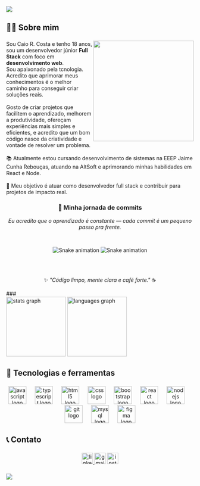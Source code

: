 <div>
  <img style="100%" src="https://capsule-render.vercel.app/api?type=waving&height=140&section=header&reversal=false&text=%F0%9F%91%8B%F0%9F%8F%BDHello%20World!%20Me%20chamo%20Caio!&fontSize=30&fontColor=FFFFFF&fontAlign=50&fontAlignY=60&stroke=68BBD9&strokeWidth=0.6&animation=fadeIn&descSize=13&descAlign=90&descAlignY=95&textBg=false&color=68BBD9"  />
</div>

###

<h2 align="left">🧑‍💻 Sobre mim</h2>

###

<img align="right" height="270" src="https://user-images.githubusercontent.com/81328619/213875785-400ae517-156b-4aca-a787-bac75d84c393.gif"  />

###

<p align="left" margin-left="10">Sou Caio R. Costa e tenho 18 anos, sou um desenvolvedor júnior  <b>Full Stack</b> com foco em <b>desenvolvimento web</b>.<br>Sou apaixonado pela tcnologia. Acredito que aprimorar meus conhecimentos é o melhor caminho para conseguir criar soluções reais.<br><br>Gosto de criar projetos que facilitem o aprendizado, melhorem a produtividade, ofereçam experiências mais simples e eficientes, e acredito que um bom código nasce da criatividade e vontade de resolver um problema.<br></br>📚 Atualmente estou cursando desenvolvimento de sistemas na EEEP Jaime Cunha Rebouças, atuando na AltSoft e aprimorando minhas habilidades em React e Node.<br><br>🚀 Meu objetivo é atuar como desenvolvedor full stack e contribuir para projetos de impacto real.</p>

###

<div align="center">

### 🐍 Minha jornada de commits

_Eu acredito que o aprendizado é constante — cada commit é um pequeno passo pra frente._

<br>

![Snake animation](https://raw.githubusercontent.com/caiocrc/caiocrc/output/github-contribution-grid-snake.svg#gh-light-mode-only)
![Snake animation](https://raw.githubusercontent.com/caiocrc/caiocrc/output/github-contribution-grid-snake-dark.svg#gh-dark-mode-only)

<br>
<br>

✨ _"Código limpo, mente clara e café forte."_ ☕

</div>
###

<div align="left">
  <img src="https://github-readme-stats.vercel.app/api?username=caiocrdc&hide_title=false&hide_rank=false&show_icons=true&include_all_commits=true&count_private=true&disable_animations=false&theme=react&locale=pt-br&hide_border=true&order=1" height="160" alt="stats graph"  />
  <img src="https://github-readme-stats.vercel.app/api/top-langs?username=caiocrdc&locale=pt-br&hide_title=false&layout=compact&card_width=320&langs_count=6&theme=react&hide_border=true&order=2&custom_title=Linguagens%20mais%20utilizadas" height="160" alt="languages graph"  />
</div>

###

<h2 align="left">🧰 Tecnologias e ferramentas</h2>

###

<div align="center">
  <img src="https://cdn.jsdelivr.net/gh/devicons/devicon/icons/javascript/javascript-plain.svg" height="48" alt="javascript logo"  />
  <img width="15" />
  <img src="https://cdn.jsdelivr.net/gh/devicons/devicon/icons/typescript/typescript-plain.svg" height="48" alt="typescript logo"  />
  <img width="15" />
  <img src="https://cdn.jsdelivr.net/gh/devicons/devicon/icons/html5/html5-original.svg" height="48" alt="html5 logo"  />
  <img width="15" />
  <img src="https://cdn.jsdelivr.net/gh/devicons/devicon/icons/css3/css3-original.svg" height="48" alt="css logo"  />
  <img width="15" />
  <img src="https://cdn.jsdelivr.net/gh/devicons/devicon/icons/bootstrap/bootstrap-original.svg" height="48" alt="bootstrap logo"  />
  <img width="15" />
  <img src="https://cdn.jsdelivr.net/gh/devicons/devicon/icons/react/react-original.svg" height="48" alt="react logo"  />
  <img width="15" />
  <img src="https://cdn.jsdelivr.net/gh/devicons/devicon/icons/nodejs/nodejs-original.svg" height="48" alt="nodejs logo"  />
  <img width="15" />
  <img src="https://cdn.jsdelivr.net/gh/devicons/devicon/icons/git/git-original.svg" height="48" alt="git logo"  />
  <img width="15" />
  <img src="https://cdn.jsdelivr.net/gh/devicons/devicon/icons/mysql/mysql-original.svg" height="48" alt="mysql logo"  />
  <img width="15" />
  <img src="https://cdn.jsdelivr.net/gh/devicons/devicon/icons/figma/figma-original.svg" height="48" alt="figma logo"  />
</div>

###

<h2 align="left">📞 Contato</h2>

###

<div align="center">
  <a href="https://www.linkedin.com/in/caio-r-costa-82b1bb2b9/" target="_blank">
    <img src="https://img.shields.io/static/v1?message=LinkedIn&logo=linkedin&label=&color=0077B5&logoColor=white&labelColor=&style=for-the-badge" height="30" alt="linkedin logo"  />
  </a>
  <img src="https://img.shields.io/static/v1?message=caio.crdc@gmail.com&logo=gmail&label=Gmail&color=444&logoColor=white&labelColor=D14836&style=for-the-badge" height="30" alt="gmail logo"  />
  <a href="https://www.instagram.com/caio_rdc_/" target="_blank">
    <img src="https://img.shields.io/static/v1?message=Instagram&logo=instagram&label=&color=E4405F&logoColor=white&labelColor=&style=for-the-badge" height="30" alt="instagram logo"  />
  </a>
</div>

###

<div>
  <img style="100%" src="https://capsule-render.vercel.app/api?type=waving&height=90&section=footer&reversal=false&fontSize=70&fontColor=FFFFFF&fontAlign=50&fontAlignY=50&stroke=-&descSize=20&descAlign=50&descAlignY=50&color=68BBD9"  />
</div>

###
